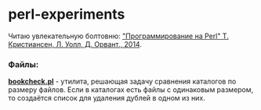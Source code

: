 # perl-experiments
Читаю увлекательную болтовню: ["Программирование на Perl" Т. Кристиансен, Л. Уолл, Д. Орвант., 2014](https://www.google.com/search?q=ISBN%3A+978-5-93286-214-8).

### Файлы:
[**bookcheck.pl**](https://github.com/agrabarocherga/perl-experiments/blob/main/bookcheck.pl) - утилита, решающая задачу сравнения каталогов по размеру файлов. Если в каталогах есть файлы с одинаковым размером, то создаётся список для удаления дублей в одном из них.
